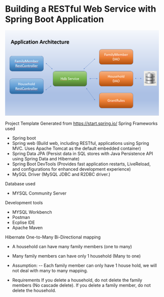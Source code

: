 # Building a RESTful Web Service with Spring Boot Application

![Alt text](/notes/applicationArchitecture.png?raw=true "Title")

Project Template Generated from https://start.spring.io/
Spring Frameworks used
- Spring boot
- Spring web (Build web, including RESTful, applications using Spring MVC. Uses Apache Tomcat as the default embedded container)
- Spring Data JPA (Persist data in SQL stores with Java Persistence API using Spring Data and Hibernate)
- Spring Boot DevTools (Provides fast application restarts, LiveReload, and configurations for enhanced development experience)
- MySQL Driver (MySQL JDBC and R2DBC driver.)

Database used
- MYSQL Community Server

Development tools
- MYSQL Workbench
- Postman
- Ecplise IDE
- Apache Maven

Hibernate One-to-Many Bi-Directional mapping
- A household can have many family members (one to many)
- Many family members can have only 1 household (Many to one)

- Assumption: 
-- Each family member can only have 1 house hold, we will not deal with many to many mapping.
- Requirements 
If you delete a household, do not delete the family members (No cascade delete).
If you delete a family member, do not delete the household.